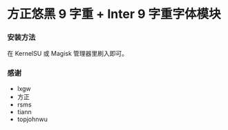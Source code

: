 # 方正悠黑 9 字重 + Inter 9 字重字体模块
### 安装方法
在 KernelSU 或 Magisk 管理器里刷入即可。

### 感谢
- lxgw
- 方正
- rsms
- tiann
- topjohnwu
